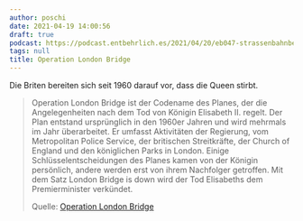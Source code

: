 ```yaml
---
author: poschi
date: 2021-04-19 14:00:56
draft: true
podcast: https://podcast.entbehrlich.es/2021/04/20/eb047-strassenbahnbeerdigung/
tags: null
title: Operation London Bridge
---
```


Die Briten bereiten sich seit 1960 darauf vor, dass die Queen stirbt.

> Operation London Bridge ist der Codename des Planes, der die Angelegenheiten
> nach dem Tod von Königin Elisabeth II. regelt.  Der Plan entstand ursprünglich
> in den 1960er Jahren und wird mehrmals im Jahr überarbeitet. Er umfasst
> Aktivitäten der Regierung, vom Metropolitan Police Service, der britischen
> Streitkräfte, der Church of England und den königlichen Parks in London.
> Einige Schlüsselentscheidungen des Planes kamen von der Königin persönlich,
> andere werden erst von ihrem Nachfolger getroffen. Mit dem Satz London Bridge
> is down wird der Tod Elisabeths dem Premierminister verkündet.
>
> Quelle: [Operation London Bridge](https://de.wikipedia.org/wiki/Operation_London_Bridge)